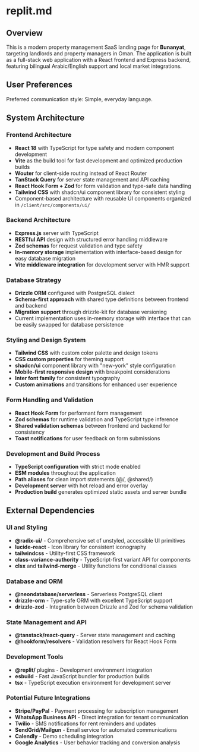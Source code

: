 # replit.md

## Overview

This is a modern property management SaaS landing page for **Bunanyat**, targeting landlords and property managers in Oman. The application is built as a full-stack web application with a React frontend and Express backend, featuring bilingual Arabic/English support and local market integrations.

## User Preferences

Preferred communication style: Simple, everyday language.

## System Architecture

### Frontend Architecture
- **React 18** with TypeScript for type safety and modern component development
- **Vite** as the build tool for fast development and optimized production builds
- **Wouter** for client-side routing instead of React Router
- **TanStack Query** for server state management and API caching
- **React Hook Form + Zod** for form validation and type-safe data handling
- **Tailwind CSS** with shadcn/ui component library for consistent styling
- Component-based architecture with reusable UI components organized in `/client/src/components/ui/`

### Backend Architecture
- **Express.js** server with TypeScript
- **RESTful API** design with structured error handling middleware
- **Zod schemas** for request validation and type safety
- **In-memory storage** implementation with interface-based design for easy database migration
- **Vite middleware integration** for development server with HMR support

### Database Strategy
- **Drizzle ORM** configured with PostgreSQL dialect
- **Schema-first approach** with shared type definitions between frontend and backend
- **Migration support** through drizzle-kit for database versioning
- Current implementation uses in-memory storage with interface that can be easily swapped for database persistence

### Styling and Design System
- **Tailwind CSS** with custom color palette and design tokens
- **CSS custom properties** for theming support
- **shadcn/ui** component library with "new-york" style configuration
- **Mobile-first responsive design** with breakpoint considerations
- **Inter font family** for consistent typography
- **Custom animations** and transitions for enhanced user experience

### Form Handling and Validation
- **React Hook Form** for performant form management
- **Zod schemas** for runtime validation and TypeScript type inference
- **Shared validation schemas** between frontend and backend for consistency
- **Toast notifications** for user feedback on form submissions

### Development and Build Process
- **TypeScript configuration** with strict mode enabled
- **ESM modules** throughout the application
- **Path aliases** for clean import statements (@/, @shared/)
- **Development server** with hot reload and error overlay
- **Production build** generates optimized static assets and server bundle

## External Dependencies

### UI and Styling
- **@radix-ui/** - Comprehensive set of unstyled, accessible UI primitives
- **lucide-react** - Icon library for consistent iconography
- **tailwindcss** - Utility-first CSS framework
- **class-variance-authority** - TypeScript-first variant API for components
- **clsx** and **tailwind-merge** - Utility functions for conditional classes

### Database and ORM
- **@neondatabase/serverless** - Serverless PostgreSQL client
- **drizzle-orm** - Type-safe ORM with excellent TypeScript support
- **drizzle-zod** - Integration between Drizzle and Zod for schema validation

### State Management and API
- **@tanstack/react-query** - Server state management and caching
- **@hookform/resolvers** - Validation resolvers for React Hook Form

### Development Tools
- **@replit/** plugins - Development environment integration
- **esbuild** - Fast JavaScript bundler for production builds
- **tsx** - TypeScript execution environment for development server

### Potential Future Integrations
- **Stripe/PayPal** - Payment processing for subscription management
- **WhatsApp Business API** - Direct integration for tenant communication
- **Twilio** - SMS notifications for rent reminders and updates
- **SendGrid/Mailgun** - Email service for automated communications
- **Calendly** - Demo scheduling integration
- **Google Analytics** - User behavior tracking and conversion analysis